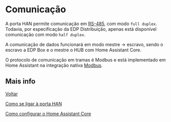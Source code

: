 # Comunicação

A porta HAN permite comunicação em [RS-485](https://en.wikipedia.org/wiki/RS-485), com modo `full duplex`. Todavia, por especificação da EDP Distribuição, apenas está disponível comunicação com modo `half duplex`.

A comunicação de dados funcionará em modo mestre -> escravo, sendo o escravo a EDP Box e o mestre o HUB com Home Assistant Core. 

O protocolo de comunicação em tramas é Modbus e está implementado em Home Assistant na integração nativa [Modbus](https://www.home-assistant.io/integrations/modbus/).


## Mais info

[Voltar](./README.md)

[Como se ligar à porta HAN](./LIGACOES.md)

[Como configurar o Home Assistant Core](../Home%20Assistant/README.md)


